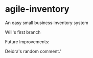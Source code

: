 # agile-inventory
An easy small business inventory system

Will's first branch

Future Improvements:

Deidra's random comment.'
